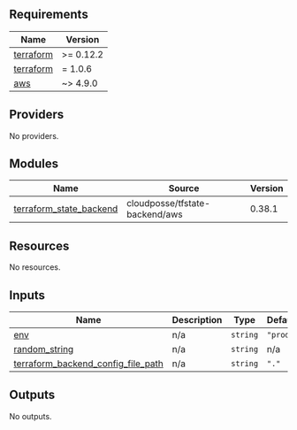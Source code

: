 <!-- BEGIN_TF_DOCS -->
## Requirements

| Name | Version |
|------|---------|
| <a name="requirement_terraform"></a> [terraform](#requirement\_terraform) | >= 0.12.2 |
| <a name="requirement_terraform"></a> [terraform](#requirement\_terraform) | = 1.0.6 |
| <a name="requirement_aws"></a> [aws](#requirement\_aws) | ~> 4.9.0 |

## Providers

No providers.

## Modules

| Name | Source | Version |
|------|--------|---------|
| <a name="module_terraform_state_backend"></a> [terraform\_state\_backend](#module\_terraform\_state\_backend) | cloudposse/tfstate-backend/aws | 0.38.1 |

## Resources

No resources.

## Inputs

| Name | Description | Type | Default | Required |
|------|-------------|------|---------|:--------:|
| <a name="input_env"></a> [env](#input\_env) | n/a | `string` | `"prod"` | no |
| <a name="input_random_string"></a> [random\_string](#input\_random\_string) | n/a | `string` | n/a | yes |
| <a name="input_terraform_backend_config_file_path"></a> [terraform\_backend\_config\_file\_path](#input\_terraform\_backend\_config\_file\_path) | n/a | `string` | `"."` | no |

## Outputs

No outputs.
<!-- END_TF_DOCS -->
